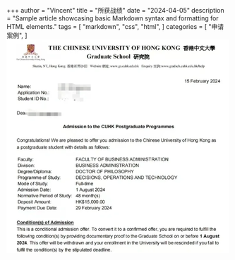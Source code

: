 +++
author = "Vincent"
title = "所获战绩"
date = "2024-04-05"
description = "Sample article showcasing basic Markdown syntax and formatting for HTML elements."
tags = [
    "markdown",
    "css",
    "html",
]
categories = [
    "申请案例",
]
![cuhk](../../static/img/offers/cuhk.png)